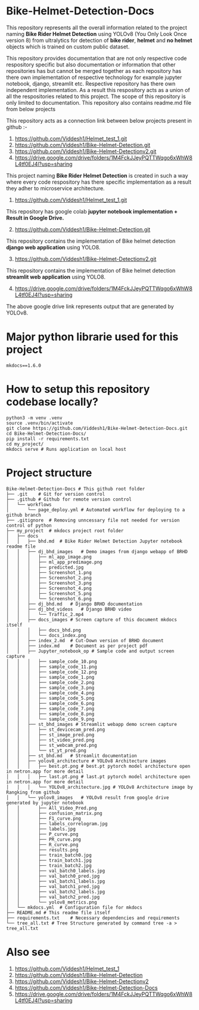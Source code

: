 # Bike-Helmet-Detection-Docs

This repository represents all the overall information related to the project naming **Bike Rider Helmet Detection** using YOLOv8 (You Only Look Once version 8) from ultralytics for detection of **bike rider**, **helmet** and **no helmet** objects which is trained on custom public dataset.
<br />

This repository provides documentation that are not only respective code respository specific but also documentation or information that other repositories has but cannot be merged together as each repository has there own implementation of respective technology for example jupyter notebook, django, streamlit etc. Respective repository has there own independent implementation. As a result this respository acts as a union of all the respositories related to this project. The scope of this repository is only limited to documentation. This repository also contains readme.md file from below projects <br />

This repository acts as a connection link between below projects present in github :-   <br />

1) https://github.com/Viddesh1/Helmet_test_1.git    <br />
2) https://github.com/Viddesh1/Bike-Helmet-Detection.git    <br />
3) https://github.com/Viddesh1/Bike-Helmet-Detectionv2.git  <br />
4) https://drive.google.com/drive/folders/1M4FckJJeyPQTTWqgo6xWhW8L4tf0EJ4l?usp=sharing <br />

This project naming **Bike Rider Helmet Detection** is created in such a way where every code respository has there specific implementation as a result they adher to microservice architecture.    <br />

1) https://github.com/Viddesh1/Helmet_test_1.git    <br />

This repository has google colab **jupyter notebook implementation + Result in Google Drive.** <br />


2) https://github.com/Viddesh1/Bike-Helmet-Detection.git <br />

This repository contains the implementation of Bike helmet detection **django web application** using YOLO8. <br />

3) https://github.com/Viddesh1/Bike-Helmet-Detectionv2.git <br />

This repository contains the implementation of Bike helmet detection **streamlit web application** using YOLO8. <br />

4) https://drive.google.com/drive/folders/1M4FckJJeyPQTTWqgo6xWhW8L4tf0EJ4l?usp=sharing <br />

The above google drive link represents output that are generated by YOLOv8. <br />

# Major python librarie used for this project
```
mkdocs==1.6.0
```

# How to setup this repository codebase locally?
```shell
python3 -m venv .venv
source .venv/bin/activate
git clone https://github.com/Viddesh1/Bike-Helmet-Detection-Docs.git
cd Bike-Helmet-Detection-Docs/
pip install -r requirements.txt
cd my_project/
mkdocs serve # Runs application on local host
```

# Project structure
```text
Bike-Helmet-Detection-Docs # This github root folder
├── .git    # Git for version control
├── .github # Github for remote version control
│   └── workflows
│       └── page_deploy.yml # Automated workflow for deploying to a github branch
├── .gitignore  # Removing unncessary file not needed for version control of python
├── my_project  # mkdocs project root folder
│   ├── docs    
│   │   ├── bhd.md  # Bike Rider Helmet Detection Jupyter notebook readme file
│   │   ├── dj_bhd_images   # Demo images from django webapp of BRHD 
│   │   │   ├── ml_app_image.png
│   │   │   ├── ml_app_predimage.png
│   │   │   ├── predicted.jpg
│   │   │   ├── Screenshot_1.png
│   │   │   ├── Screenshot_2.png
│   │   │   ├── Screenshot_3.png
│   │   │   ├── Screenshot_4.png
│   │   │   ├── Screenshot_5.png
│   │   │   └── Screenshot_6.png
│   │   ├── dj_bhd.md   # Django BRHD documentation
│   │   ├── dj_bhd_videos   # Django BRHD video
│   │   │   └── Traffic_2.mp4
│   │   ├── docs_images # Screen capture of this document mkdocs itself
│   │   │   ├── docs_bhd.png
│   │   │   └── docs_index.png
│   │   ├── index_2.md  # Cut-Down version of BRHD document
│   │   ├── index.md    # Document as per project pdf
│   │   ├── Jupyter_notebook_op # Sample code and output screen capture
│   │   │   ├── sample_code_10.png
│   │   │   ├── sample_code_11.png
│   │   │   ├── sample_code_12.png
│   │   │   ├── sample_code_1.png
│   │   │   ├── sample_code_2.png
│   │   │   ├── sample_code_3.png
│   │   │   ├── sample_code_4.png
│   │   │   ├── sample_code_5.png
│   │   │   ├── sample_code_6.png
│   │   │   ├── sample_code_7.png
│   │   │   ├── sample_code_8.png
│   │   │   └── sample_code_9.png
│   │   ├── st_bhd_images # Streamlit webapp demo screen capture
│   │   │   ├── st_devicecam_pred.png
│   │   │   ├── st_image_pred.png
│   │   │   ├── st_video_pred.png
│   │   │   ├── st_webcam_pred.png
│   │   │   └── st_yt_pred.png
│   │   ├── st_bhd.md   # Streamlit documentation
│   │   ├── yolov8_architecture # YOLOv8 Architecture images
│   │   │   ├── best.pt.png # best.pt pytorch model architecture open in netron.app for more detail
│   │   │   ├── last.pt.png # last.pt pytorch model architecture open in netron.app for more detail
│   │   │   └── YOLOv8_architecture.jpg # YOLOv8 Architecture image by Rangking from github
│   │   └── yolov8_images   # YOLOv8 result from google drive generated by jupyter notebook
│   │       ├── All_Video_Pred.png
│   │       ├── confusion_matrix.png
│   │       ├── F1_curve.png
│   │       ├── labels_correlogram.jpg
│   │       ├── labels.jpg
│   │       ├── P_curve.png
│   │       ├── PR_curve.png
│   │       ├── R_curve.png
│   │       ├── results.png
│   │       ├── train_batch0.jpg
│   │       ├── train_batch1.jpg
│   │       ├── train_batch2.jpg
│   │       ├── val_batch0_labels.jpg
│   │       ├── val_batch0_pred.jpg
│   │       ├── val_batch1_labels.jpg
│   │       ├── val_batch1_pred.jpg
│   │       ├── val_batch2_labels.jpg
│   │       ├── val_batch2_pred.jpg
│   │       └── yolov8_metrics.png
│   └── mkdocs.yml  # Configuration file for mkdocs
├── README.md # This readme file itself
├── requirements.txt    # Necessary dependencies and requirements
└── tree_all.txt # Tree Structure generated by command tree -a > tree_all.txt
```

# Also see

1) https://github.com/Viddesh1/Helmet_test_1
2) https://github.com/Viddesh1/Bike-Helmet-Detection
3) https://github.com/Viddesh1/Bike-Helmet-Detectionv2
4) https://github.com/Viddesh1/Bike-Helmet-Detection-Docs
5) https://drive.google.com/drive/folders/1M4FckJJeyPQTTWqgo6xWhW8L4tf0EJ4l?usp=sharing